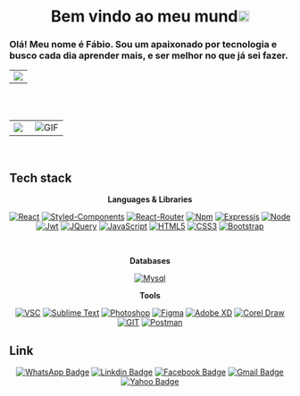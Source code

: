 

# <h1 align="center">Bem vindo ao meu mund<img src="https://github.com/TheDudeThatCode/TheDudeThatCode/blob/master/Assets/Earth.gif" width="20px"></h1>

### Olá! Meu nome é Fábio. Sou um apaixonado por tecnologia e busco cada dia aprender mais, e ser melhor no que já sei fazer.
  
  <table width="100%"  border="0" cellpadding="0" cellspacing="0">
  <tr>
    <td align="center">
      <img align="center" src="https://fgdevon.tk/projetos/blog/prints/capa.jpg" />
    </td>
  </tr>
</table>


<br />
<br />

<table width="100%"  border="0" cellpadding="0" cellspacing="0">
  <tr>
    <td align="center">
      <img align="left" src="https://github-readme-stats.vercel.app/api?username=benyou1969&show_icons=true&theme=dracula" />
    </td>
    <td align="center">
      <img align="right" alt="GIF" src="https://media.giphy.com/media/836HiJc7pgzy8iNXCn/giphy.gif" />
    </td>
  </tr>
</table>

<br />


## Tech stack

<div align = "center">

**Languages & Libraries**

[![React](https://img.shields.io/badge/React-20232A?style=for-the-badge&logo=react&logoColor=61DAFB)](https://pt-br.reactjs.org)
[![Styled-Components](https://img.shields.io/badge/styled--components-DB7093?style=for-the-badge&logo=styled-components&logoColor=white)](https://pt-br.reactjs.org)
[![React-Router](https://img.shields.io/badge/React_Router-CA4245?style=for-the-badge&logo=react-router&logoColor=white)](https://pt-br.reactjs.org)
[![Npm](https://img.shields.io/badge/npm-CB3837?style=for-the-badge&logo=npm&logoColor=white)](https://www.npmjs.com/)
[![Expressjs](https://img.shields.io/badge/Express.js-000000?style=for-the-badge&logo=express&logoColor=white)](https://www.npmjs.com/)
[![Node](https://img.shields.io/badge/Node.js-339933?style=for-the-badge&logo=nodedotjs&logoColor=white)](https://pt-br.reactjs.org)
[![Jwt](https://img.shields.io/badge/JWT-000000?style=for-the-badge&logo=JSON%20web%20tokens&logoColor=white)](https://pt-br.reactjs.org) 
[![JQuery](https://img.shields.io/badge/jQuery-0769AD?style=for-the-badge&logo=jquery&logoColor=white)](https://developer.mozilla.org/pt-BR/docs/Web/JavaScript)
[![JavaScript](https://img.shields.io/badge/JavaScript-323330?style=for-the-badge&logo=javascript&logoColor=F7DF1E)](https://developer.mozilla.org/pt-BR/docs/Web/JavaScript)
[![HTML5](https://img.shields.io/badge/HTML5-E34F26?style=for-the-badge&logo=html5&logoColor=white)](https://developer.mozilla.org/pt-BR/docs/Web/HTML) 
[![CSS3](https://img.shields.io/badge/CSS3-1572B6?style=for-the-badge&logo=css3&logoColor=white)](https://developer.mozilla.org/pt-BR/docs/Web/CSS) 
[![Bootstrap](https://img.shields.io/badge/Bootstrap-563D7C?style=for-the-badge&logo=bootstrap&logoColor=white)](https://getbootstrap.com/docs/5.0/getting-started/introduction/)

</br>

</div>

<div align = "center">

**Databases**
  
[![Mysql](https://img.shields.io/badge/MySQL-FFFFFF?style=for-the-badge&logo=mysql&logoColor=black)](https://www.mysql.com/)

**Tools**

[![VSC](https://img.shields.io/badge/Visual_Studio_Code-0078D4?style=for-the-badge&logo=visual%20studio%20code&logoColor=white)](https://#)
[![Sublime Text](https://img.shields.io/badge/sublime_text-%23575757.svg?&style=for-the-badge&logo=sublime-text&logoColor=important)](https://#)
[![Photoshop](https://img.shields.io/badge/Adobe-Photoshop-31A8FF?style=for-the-badge&logo=Adobe-Photoshop&labelColor=0a446b&logoWidth=15)](https://#)
[![Figma](https://img.shields.io/badge/Figma-F24E1E?style=for-the-badge&logo=figma&logoColor=white)](https://#)
[![Adobe XD](https://img.shields.io/badge/Adobe%20XD-470137?style=for-the-badge&logo=Adobe%20XD&logoColor=#FF61F6)](https://#)
[![Corel Draw](https://img.shields.io/badge/CorelDraw-278620?style=for-the-badge&logo=coreldraw&logoColor=white)](https://#)
[![GIT](https://img.shields.io/badge/GIT-red?style=for-the-badge&logo=git&logoColor=white)](https://#)
[![Postman](https://img.shields.io/badge/POSTMAN-red?style=for-the-badge&logo=postman&logoColor=white)](https://#) 
  
</div>

<div align = "center">

</div>

## Link
<!-- hit [today / total] -->
<div align=center>

<!-- icons -->

[![WhatsApp Badge](https://img.shields.io/badge/WhatsApp-25D366?style=for-the-badge&logo=whatsapp&logoColor=white)](https://api.whatsapp.com/send?phone=5524998832137&text=Conversar)
[![Linkdin Badge](https://img.shields.io/badge/LinkedIn-0077B5?style=for-the-badge&logo=linkedin&logoColor=white)](https://www.linkedin.com/in/f%C3%A1bio-garcia-9113b9222/)
[![Facebook Badge](https://img.shields.io/badge/Facebook-1877F2?style=for-the-badge&logo=facebook&logoColor=white)](https://www.facebook.com/fabio.garcia.5602)
[![Gmail Badge](https://img.shields.io/badge/Gmail-D14836?style=for-the-badge&logo=gmail&logoColor=white)](mailto:garciafg@gmail.com)
[![Yahoo Badge](https://img.shields.io/badge/Yahoo-1877f2?style=for-the-badge&logo=yahoo&logoColor=white)](mailto:garciafg@yahoo.com)

</div>



